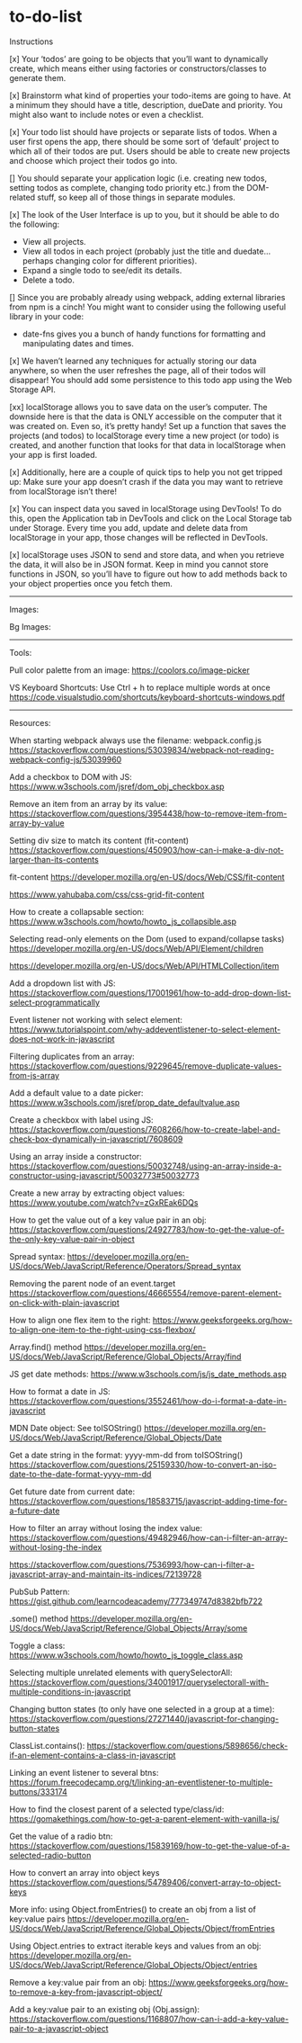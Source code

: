 # to-do-list

Instructions

[x] Your ‘todos’ are going to be objects that you’ll want to dynamically create, which means either using factories or constructors/classes to generate them.


[x] Brainstorm what kind of properties your todo-items are going to have. At a minimum they should have a title, description, dueDate and priority. You might also want to include notes or even a checklist.


[x] Your todo list should have projects or separate lists of todos. When a user first opens the app, there should be some sort of ‘default’ project to which all of their todos are put. Users should be able to create new projects and choose which project their todos go into.


[] You should separate your application logic (i.e. creating new todos, setting todos as complete, changing todo priority etc.) from the DOM-related stuff, so keep all of those things in separate modules.


[x] The look of the User Interface is up to you, but it should be able to do the following:
- View all projects.
- View all todos in each project (probably just the title and duedate… perhaps changing color for different priorities).
- Expand a single todo to see/edit its details.
- Delete a todo.


[] Since you are probably already using webpack, adding external libraries from npm is a cinch! You might want to consider using the following useful library in your code:
- date-fns gives you a bunch of handy functions for formatting and manipulating dates and times.


[x] We haven’t learned any techniques for actually storing our data anywhere, so when the user refreshes the page, all of their todos will disappear! You should add some persistence to this todo app using the Web Storage API.


[xx] localStorage allows you to save data on the user’s computer. The downside here is that the data is ONLY accessible on the computer that it was created on. Even so, it’s pretty handy! Set up a function that saves the projects (and todos) to localStorage every time a new project (or todo) is created, and another function that looks for that data in localStorage when your app is first loaded.


[x] Additionally, here are a couple of quick tips to help you not get tripped up:
Make sure your app doesn’t crash if the data you may want to retrieve from localStorage isn’t there!


[x] You can inspect data you saved in localStorage using DevTools! To do this, open the Application tab in DevTools and click on the Local Storage tab under Storage. Every time you add, update and delete data from localStorage in your app, those changes will be reflected in DevTools.


[x] localStorage uses JSON to send and store data, and when you retrieve the data, it will also be in JSON format. Keep in mind you cannot store functions in JSON, so you’ll have to figure out how to add methods back to your object properties once you fetch them.


_______________________________________________


Images:


Bg Images:


_______________________________________________


Tools:


Pull color palette from an image: https://coolors.co/image-picker


VS Keyboard Shortcuts: Use Ctrl + h to replace multiple words at once https://code.visualstudio.com/shortcuts/keyboard-shortcuts-windows.pdf


__________________________________________________


Resources:


When starting webpack always use the filename: webpack.config.js
https://stackoverflow.com/questions/53039834/webpack-not-reading-webpack-config-js/53039960

Add a checkbox to DOM with JS:
https://www.w3schools.com/jsref/dom_obj_checkbox.asp

Remove an item from an array by its value:
https://stackoverflow.com/questions/3954438/how-to-remove-item-from-array-by-value

Setting div size to match its content (fit-content)
https://stackoverflow.com/questions/450903/how-can-i-make-a-div-not-larger-than-its-contents

fit-content
https://developer.mozilla.org/en-US/docs/Web/CSS/fit-content

https://www.yahubaba.com/css/css-grid-fit-content

How to create a collapsable section:
https://www.w3schools.com/howto/howto_js_collapsible.asp

Selecting read-only elements on the Dom (used to expand/collapse tasks)
https://developer.mozilla.org/en-US/docs/Web/API/Element/children

https://developer.mozilla.org/en-US/docs/Web/API/HTMLCollection/item

Add a dropdown list with JS:
https://stackoverflow.com/questions/17001961/how-to-add-drop-down-list-select-programmatically

Event listener not working with select element:
https://www.tutorialspoint.com/why-addeventlistener-to-select-element-does-not-work-in-javascript

Filtering duplicates from an array:
https://stackoverflow.com/questions/9229645/remove-duplicate-values-from-js-array

Add a default value to a date picker:
https://www.w3schools.com/jsref/prop_date_defaultvalue.asp

Create a checkbox with label using JS:
https://stackoverflow.com/questions/7608266/how-to-create-label-and-check-box-dynamically-in-javascript/7608609

Using an array inside a constructor:
https://stackoverflow.com/questions/50032748/using-an-array-inside-a-constructor-using-javascript/50032773#50032773

Create a new array by extracting object values:
https://www.youtube.com/watch?v=zGxREak6DQs

How to get the value out of a key value pair in an obj:
https://stackoverflow.com/questions/24927783/how-to-get-the-value-of-the-only-key-value-pair-in-object

Spread syntax:
https://developer.mozilla.org/en-US/docs/Web/JavaScript/Reference/Operators/Spread_syntax

Removing the parent node of an event.target
https://stackoverflow.com/questions/46665554/remove-parent-element-on-click-with-plain-javascript

How to align one flex item to the right:
https://www.geeksforgeeks.org/how-to-align-one-item-to-the-right-using-css-flexbox/

Array.find() method
https://developer.mozilla.org/en-US/docs/Web/JavaScript/Reference/Global_Objects/Array/find

JS get date methods:
https://www.w3schools.com/js/js_date_methods.asp

How to format a date in JS:
https://stackoverflow.com/questions/3552461/how-do-i-format-a-date-in-javascript

MDN Date object: See toISOString()
https://developer.mozilla.org/en-US/docs/Web/JavaScript/Reference/Global_Objects/Date

Get a date string in the format: yyyy-mm-dd from toISOString()
https://stackoverflow.com/questions/25159330/how-to-convert-an-iso-date-to-the-date-format-yyyy-mm-dd

Get future date from current date:
https://stackoverflow.com/questions/18583715/javascript-adding-time-for-a-future-date

How to filter an array without losing the index value:
https://stackoverflow.com/questions/49482946/how-can-i-filter-an-array-without-losing-the-index

https://stackoverflow.com/questions/7536993/how-can-i-filter-a-javascript-array-and-maintain-its-indices/72139728

PubSub Pattern:
https://gist.github.com/learncodeacademy/777349747d8382bfb722

.some() method
https://developer.mozilla.org/en-US/docs/Web/JavaScript/Reference/Global_Objects/Array/some

Toggle a class:
https://www.w3schools.com/howto/howto_js_toggle_class.asp

Selecting multiple unrelated elements with querySelectorAll:
https://stackoverflow.com/questions/34001917/queryselectorall-with-multiple-conditions-in-javascript

Changing button states (to only have one selected in a group at a time):
https://stackoverflow.com/questions/27271440/javascript-for-changing-button-states

ClassList.contains():
https://stackoverflow.com/questions/5898656/check-if-an-element-contains-a-class-in-javascript

Linking an event listener to several btns:
https://forum.freecodecamp.org/t/linking-an-eventlistener-to-multiple-buttons/333174

How to find the closest parent of a selected type/class/id:
https://gomakethings.com/how-to-get-a-parent-element-with-vanilla-js/

Get the value of a radio btn:
https://stackoverflow.com/questions/15839169/how-to-get-the-value-of-a-selected-radio-button

How to convert an array into object keys
https://stackoverflow.com/questions/54789406/convert-array-to-object-keys

More info: using Object.fromEntries() to create an obj from a list of key:value pairs
https://developer.mozilla.org/en-US/docs/Web/JavaScript/Reference/Global_Objects/Object/fromEntries

Using Object.entries to extract iterable keys and values from an obj:
https://developer.mozilla.org/en-US/docs/Web/JavaScript/Reference/Global_Objects/Object/entries

Remove a key:value pair from an obj:
https://www.geeksforgeeks.org/how-to-remove-a-key-from-javascript-object/

Add a key:value pair to an existing obj (Obj.assign):
https://stackoverflow.com/questions/1168807/how-can-i-add-a-key-value-pair-to-a-javascript-object